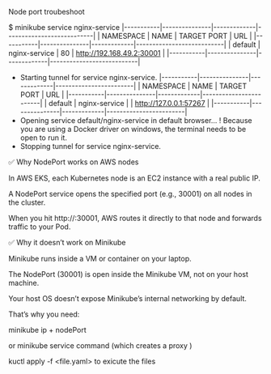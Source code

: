 Node port troubeshoot 


$ minikube service nginx-service
|-----------|---------------|-------------|---------------------------|
| NAMESPACE |     NAME      | TARGET PORT |            URL            |
|-----------|---------------|-------------|---------------------------|
| default   | nginx-service |          80 | http://192.168.49.2:30001 |
|-----------|---------------|-------------|---------------------------|
* Starting tunnel for service nginx-service.
|-----------|---------------|-------------|------------------------|
| NAMESPACE |     NAME      | TARGET PORT |          URL           |
|-----------|---------------|-------------|------------------------|
| default   | nginx-service |             | http://127.0.0.1:57267 |
|-----------|---------------|-------------|------------------------|
* Opening service default/nginx-service in default browser...
! Because you are using a Docker driver on windows, the terminal needs to be open to run it.
* Stopping tunnel for service nginx-service.

✅ Why NodePort works on AWS nodes

In AWS EKS, each Kubernetes node is an EC2 instance with a real public IP.

A NodePort service opens the specified port (e.g., 30001) on all nodes in the cluster.

When you hit http://<node-public-ip>:30001, AWS routes it directly to that node and forwards traffic to your Pod.

✅ Why it doesn’t work on Minikube

Minikube runs inside a VM or container on your laptop.

The NodePort (30001) is open inside the Minikube VM, not on your host machine.

Your host OS doesn’t expose Minikube’s internal networking by default.

That’s why you need:

minikube ip + nodePort

or minikube service command (which creates a proxy )

kuctl apply -f <file.yaml> to exicute the files
